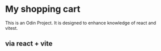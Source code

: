 # My shopping cart
This is an Odin Project.  It is designed to enhance knowledge of react and vitest.

## via react + vite 